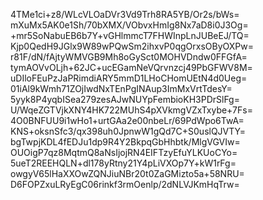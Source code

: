 4TMe1ci+z8/WLcVLOaDVr3Vd9Trh8RA5YB/Or2s/bWs=
mXuMx5AK0e1Sh/70bXMX/VObvxHmIg8Nx7aD8i0J3Og=
+mr5SoNabuEB6b7Y+vGHlmmcT7FHWInpLnJUBeEJ/TQ=
Kjp0QedH9JGlx9W89wPQwSm2ihxvP0qgOrxsOByOXPw=
r81F/dN/fAjtyWMVGB9Mh8oGySct0MOHVDndw0FFGfA=
tymAOVvOLjh+62JC+ucEGamNeVQrvnzcj49PbGFWV8M=
uDIloFEuPzJaPRimdiARY5mmD1LHoCHomUEtN4d0Ueg=
01iAl9kWmh71ZOjIwdNxTEnPgINAup3ImMxVrtTdesY=
5yyk8P4yqbISea279zesAJwNUYpFembioKH3PDrSlFg=
U/WqeZGTVjkXNY4HK722MUhS4pXVkmgVZxTxybe+7Fs=
4O0BNFUU9i1wHo1+urtGAa2e00nbeLr/69PdWpo6TwA=
KNS+oksnSfc3/qx398uh0JpnwW1gQd7C+S0uslQJVTY=
bgTwpjKDL4fEDJu1dp9R4Y2BkpqGbHhbtk/MlgVGVIw=
OUOigP7qz8MqtmQ8aNsIjojRN4EIFTzyEfuYLKUoCYo=
5ueT2REEHQLN+dl178yRtny21Y4pLiVXOp7Y+kW1rFg=
owgyV65lHaXXOwZQNJiuNBr20t0ZaGMizto5a+58NRU=
D6FOPZxuLRyEgC06rinkf3rmOenlp/2dNLVJKmHqTrw=
